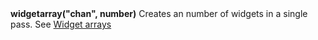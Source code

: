 <a name="Widget_array_property"><h3 style="padding-top: 40px; margin-top: 40px;"></h3></a>
**widgetarray("chan", number)** Creates an number of widgets in a single pass. See [Widget arrays](./widget_arrays.md)
